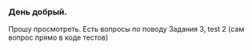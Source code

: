 ### День добрый.
Прошу просмотреть.
Есть вопросы по поводу Задания 3, test 2 (сам вопрос прямо в коде тестов)
